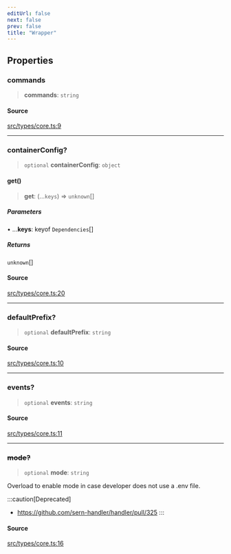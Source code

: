 ```yaml
---
editUrl: false
next: false
prev: false
title: "Wrapper"
---
```


## Properties

### commands

> **commands**: `string`

#### Source

[src/types/core.ts:9](https://github.com/sern-handler/handler/blob/a19edaf8838dcf088d3947f4a6aa6213d8f5bb9e/src/types/core.ts#L9)

***

### containerConfig?

> `optional` **containerConfig**: `object`

#### get()

> **get**: (...`keys`) => `unknown`[]

##### Parameters

• ...**keys**: keyof `Dependencies`[]

##### Returns

`unknown`[]

#### Source

[src/types/core.ts:20](https://github.com/sern-handler/handler/blob/a19edaf8838dcf088d3947f4a6aa6213d8f5bb9e/src/types/core.ts#L20)

***

### defaultPrefix?

> `optional` **defaultPrefix**: `string`

#### Source

[src/types/core.ts:10](https://github.com/sern-handler/handler/blob/a19edaf8838dcf088d3947f4a6aa6213d8f5bb9e/src/types/core.ts#L10)

***

### events?

> `optional` **events**: `string`

#### Source

[src/types/core.ts:11](https://github.com/sern-handler/handler/blob/a19edaf8838dcf088d3947f4a6aa6213d8f5bb9e/src/types/core.ts#L11)

***

### ~~mode?~~

> `optional` **mode**: `string`

Overload to enable mode in case developer does not use a .env file.

:::caution[Deprecated]
- https://github.com/sern-handler/handler/pull/325
:::

#### Source

[src/types/core.ts:16](https://github.com/sern-handler/handler/blob/a19edaf8838dcf088d3947f4a6aa6213d8f5bb9e/src/types/core.ts#L16)
